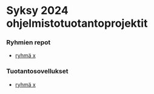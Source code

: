 # Syksy 2024 ohjelmistotuotantoprojektit

### Ryhmien repot

- [ryhmä x](https://github.com/ryhmax)

### Tuotantosovellukset

- [ryhmä x](https://github.com/ryhmax)
